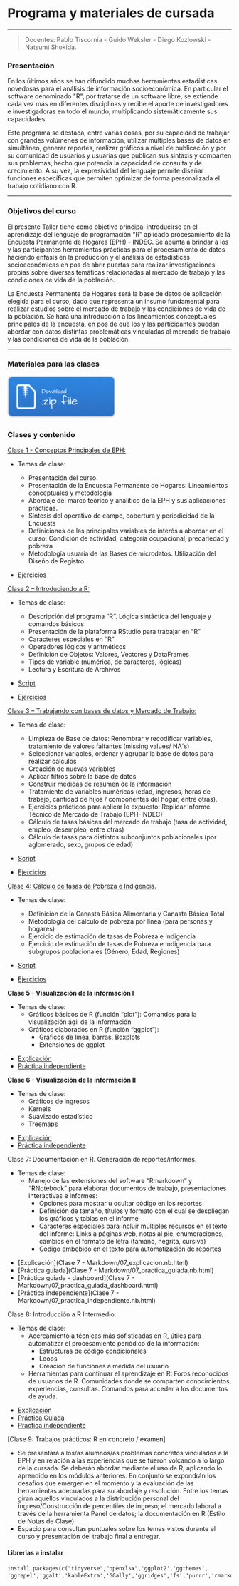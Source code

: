 
# Programa y materiales de cursada

***


> Docentes: Pablo Tiscornia - Guido Weksler - Diego Kozlowski - Natsumi Shokida.


### Presentación
En los últimos años se han difundido muchas herramientas estadísticas novedosas para el análisis de información socioeconómica. En particular el software denominado "R", por tratarse de un software libre, se extiende cada vez más en diferentes disciplinas y recibe el aporte de investigadores e investigadoras en todo el mundo, multiplicando sistemáticamente sus capacidades.
  
Este programa se destaca, entre varias cosas, por su capacidad de trabajar con grandes volúmenes de información, utilizar múltiples bases de datos en simultáneo,  generar reportes, realizar gráficos a nivel de publicación y por su comunidad de usuarios y usuarias  que publican sus sintaxis y comparten sus problemas, hecho que potencia la capacidad de consulta y de crecimiento. A su vez, la expresividad del lenguaje permite diseñar funciones específicas que permiten optimizar de forma personalizada el trabajo cotidiano con R. 

*** 
  
### Objetivos del curso
El presente Taller tiene como objetivo principal introducirse en el aprendizaje del lenguaje de programación “R” aplicado procesamiento de la Encuesta Permanente de Hogares (EPH) - INDEC. Se apunta a brindar a los y las participantes herramientas prácticas para el procesamiento de datos haciendo énfasis en la producción y el análisis de estadísticas socioeconómicas en pos de abrir puertas para realizar investigaciones propias sobre diversas temáticas relacionadas al mercado de trabajo y las condiciones de vida de la población.
  
La Encuesta Permanente de Hogares será la base de datos de aplicación elegida para el curso, dado que representa un insumo fundamental para realizar estudios sobre el mercado de trabajo y las condiciones de vida de la población. Se hará una introducción a los lineamientos conceptuales principales de la encuesta, en pos de que los y las participantes puedan abordar con datos distintas problemáticas vinculadas al mercado de trabajo y las condiciones de vida de la población.

*** 
### Materiales para las clases


[![](img/Download.png)](materiales_eje1.zip)

### Clases y contenido


[Clase 1 - Conceptos Principales de EPH:](https://pablotis.github.io/Presentaciones/clase1_eph.html#1)
  
+ Temas de clase: 
  + Presentación del curso.
  + Presentación de la Encuesta Permanente de Hogares: Lineamientos conceptuales y metodología
  + Abordaje del marco teórico y analítico de la EPH y sus aplicaciones prácticas.
  + Síntesis del operativo de campo, cobertura y periodicidad de la Encuesta
  + Definiciones de las principales variables de interés a abordar en el curso: Condición de actividad, categoría ocupacional, precariedad y pobreza
  + Metodología usuaria de las Bases de microdatos. Utilización del Diseño de Registro.
  
+ [Ejercicios](https://pablotis.github.io/Presentaciones/index.html#115)

[Clase 2 – Introduciendo a R:](Clase%202%20-%20R%20Base/Clase%202%20-%20Introduccion.nb.html)
  
+ Temas de clase:
  + Descripción del programa “R”. Lógica sintáctica del lenguaje y comandos básicos
  + Presentación de la plataforma RStudio para trabajar en “R”
  + Caracteres especiales en “R”
  + Operadores lógicos y aritméticos
  + Definición de Objetos: Valores, Vectores y DataFrames
  + Tipos de variable (numérica, de caracteres, lógicas)
  + Lectura y Escritura de Archivos
  
+ [Script](Clase%202%20-%20R%20Base/Clase%202-%20Introduccion.r)
+ [Ejercicios](Clase%202%20-%20R%20Base/Clase%202%20-%20Ejercicios.R)

[Clase 3 – Trabajando con bases de datos y Mercado de Trabajo:](Clase%203%20-%20Tidyverse%20-%20Tasas%20basicas/Clase%203%20-%20Bases%20de%20Datos%20y%20Mercado%20de%20Trabajo.nb.html)
  
+ Temas de clase:
  + Limpieza de Base de datos: Renombrar y recodificar variables, tratamiento de valores faltantes (missing values/ NA´s)
  + Seleccionar variables, ordenar y agrupar la base de datos para realizar cálculos
  + Creación de nuevas variables
  + Aplicar filtros sobre la base de datos
  + Construir medidas de resumen de la información
  + Tratamiento de variables numéricas (edad, ingresos, horas de trabajo, cantidad de hijos / componentes del hogar, entre otras).
  + Ejercicios prácticos para aplicar lo expuesto: Replicar Informe Técnico de Mercado de Trabajo (EPH-INDEC) 
  + Cálculo de tasas básicas del mercado de trabajo (tasa de actividad, empleo, desempleo, entre otras) 
  + Cálculo de tasas para distintos subconjuntos poblacionales (por aglomerado, sexo, grupos de edad)
  
+ [Script](Clase%203%20-%20Tidyverse%20-%20Tasas%20basicas/Clase%203%20-%20Bases%20de%20Datos%20y%20Mercado%20de%20Trabajo.R)
+ [Ejercicios](Clase%203%20-%20Tidyverse%20-%20Tasas%20basicas/Clase%203%20-%20Ejercicios.R)

[Clase 4: Cálculo de tasas de Pobreza e Indigencia.](Clase%204%20-%20Tidyverse%20-%20Pobreza/Clase%204%20-%20Tidyverse%20y%20Pobreza.nb.html)
  
+ Temas de clase:
  + Definición de la Canasta Básica Alimentaria y Canasta Básica Total
  + Metodología del cálculo de pobreza por línea (para personas y hogares)
  + Ejercicio de estimación de tasas de Pobreza e Indigencia
  + Ejercicio de estimación de tasas de Pobreza e Indigencia para subgrupos poblacionales (Género, Edad, Regiones)

+ [Script](Clase%204%20-%20Tidyverse%20-%20Pobreza/Clase%204%20-%20Tidyverse%20y%20Pobreza.R)
+ [Ejercicios](Clase%204%20-%20Tidyverse%20-%20Pobreza/Clase%204%20-%20Ejercicios.R)
  


__Clase 5 - Visualización de la información I__
  
+ Temas de clase:
  + Gráficos básicos de R (función “plot”): Comandos para la visualización ágil de la información
  + Gráficos elaborados en R (función “ggplot”): 
    + Gráficos de línea, barras, Boxplots 
    + Extensiones de ggplot

- [Explicación](Clase%205%20-%20Graficos_I/05_explicacion.nb.html)
- [Práctica independiente](Clase%205%20-%20Graficos_I/05_practica_independiente.nb.html)

__Clase 6 - Visualización de la información II__
  
+ Temas de clase:
  + Gráficos de ingresos
  + Kernels
  + Suavizado estadístico
  + Treemaps
  
- [Explicación](Clase%206%20-%20Graficos_II/06_explicacion.nb.html)
- [Práctica independiente](Clase%206%20-%20Graficos_II/06_practica_independiente.nb.html)

Clase 7: Documentación en R. Generación de reportes/informes.
  
+ Temas de clase:
  + Manejo de las extensiones del software “Rmarkdown” y “RNotebook” para elaborar documentos de trabajo, presentaciones interactivas e informes:
    + Opciones para mostrar u ocultar código en los reportes
    + Definición de tamaño, títulos y formato con el cual se despliegan los gráficos y tablas en el informe
    + Caracteres especiales para incluir múltiples recursos en el texto del informe: Links a páginas web, notas al pie, enumeraciones, cambios en el formato de letra (tamaño, negrita, cursiva)
    + Código embebido en el texto para automatización de reportes

- [Explicación](Clase 7 - Markdown/07_explicacion.nb.html)
- [Práctica guiada](Clase 7 - Markdown/07_practica_guiada.nb.html)
- [Práctica guiada - dashboard](Clase 7 - Markdown/07_practica_guiada_dashboard.html)
- [Práctica independiente](Clase 7 - Markdown/07_practica_independiente.nb.html)

Clase 8: Introducción a R Intermedio:

+ Temas de clase: 
  + Acercamiento a técnicas más sofisticadas en R, útiles para automatizar el procesamiento periódico de la información:
    + Estructuras de código condicionales
    + Loops
    + Creación de funciones a medida del usuario
  + Herramientas para continuar el aprendizaje en R: Foros reconocidos de usuarios de R. Comunidades donde se comparten conocimientos, experiencias, consultas. Comandos para acceder a los documentos de ayuda.

- [Explicación](Clase%208%20-%20Programacion%20funcional/explicacion.nb.html)
- [Práctica Guiada](Clase%208%20-%20Programacion%20funcional/practica_guiada.nb.html)
- [Pŕactica independiente](Clase%208%20-%20Programacion%20funcional/practica_independiente.nb.html)

[Clase 9: Trabajos prácticos: R en concreto / examen]
  

+ Se presentará a los/as alumnos/as problemas concretos vinculados a la EPH y en relación a las experiencias que se fueron volcando a lo largo de la cursada. Se deberán abordar mediante el uso de R, aplicando lo aprendido en los módulos anteriores. En conjunto se expondrán los desafíos que emergen en el momento y la evaluación de las herramientas adecuadas para su abordaje y resolución. Entre los temas giran aquellos vinculados a la distribución personal del ingreso/Construcción de percentiles de ingreso; el mercado laboral a través de la herramienta Panel de datos; la documentación en R (Estilo de Notas de Clase).
+	Espacio para consultas puntuales sobre los temas vistos durante el curso y presentación del trabajo final a entregar.


#### Librerias a instalar

```
install.packages(c("tidyverse","openxlsx",'ggplot2','ggthemes', 'ggrepel','ggalt','kableExtra','GGally','ggridges','fs','purrr','rmarkdown','esquisse','eph','treemapify','gapminder','viridis'))
```

